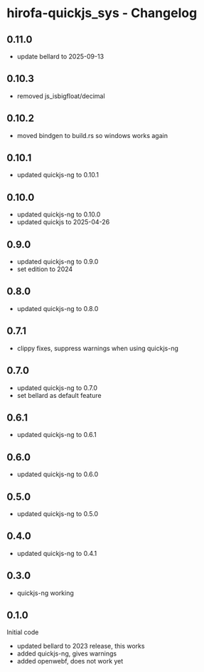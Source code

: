 # hirofa-quickjs_sys - Changelog

## 0.11.0

* update bellard to 2025-09-13

## 0.10.3

* removed js_isbigfloat/decimal

## 0.10.2

* moved bindgen to build.rs so windows works again

## 0.10.1

* updated quickjs-ng to 0.10.1

## 0.10.0

* updated quickjs-ng to 0.10.0
* updated quickjs to 2025-04-26

## 0.9.0

* updated quickjs-ng to 0.9.0
* set edition to 2024

## 0.8.0

* updated quickjs-ng to 0.8.0

## 0.7.1

* clippy fixes, suppress warnings when using quickjs-ng

## 0.7.0

* updated quickjs-ng to 0.7.0
* set bellard as default feature

## 0.6.1

* updated quickjs-ng to 0.6.1

## 0.6.0

* updated quickjs-ng to 0.6.0

## 0.5.0

* updated quickjs-ng to 0.5.0

## 0.4.0

* updated quickjs-ng to 0.4.1

## 0.3.0

* quickjs-ng working

## 0.1.0

Initial code

* updated bellard to 2023 release, this works
* added quickjs-ng, gives warnings
* added openwebf, does not work yet


